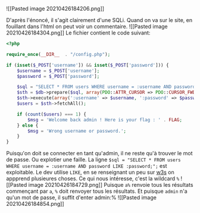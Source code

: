 ![[Pasted image 20210426184206.png]]

D'après l'énoncé, il s'agit clairement d'une SQLi.
Quand on va sur le site, en fouillant dans l'html on peut voir un commentaire.
![[Pasted image 20210426184304.png]]
Le fichier contient le code suivant:
```php
<?php

require_once(__DIR__  . "/config.php");

if (isset($_POST['username']) && isset($_POST['password'])) {
    $username = $_POST['username'];
    $password = $_POST['password'];

    $sql = "SELECT * FROM users WHERE username = :username AND password LIKE :password;";
    $sth = $db->prepare($sql, array(PDO::ATTR_CURSOR => PDO::CURSOR_FWDONLY));
    $sth->execute(array(':username' => $username, ':password' => $password));
    $users = $sth->fetchAll();

    if (count($users) === 1) {
        $msg = 'Welcome back admin ! Here is your flag : ' . FLAG;
    } else {
        $msg = 'Wrong username or password.';
    }
}
```

Puisqu'on doit se connecter en tant qu'admin, il ne reste qu'à trouver le mot de passe. Ou explotier une faille. La ligne 
`$sql = "SELECT * FROM users WHERE username = :username AND password LIKE :password;";` est exploitable.
Le dev utilise `LIKE`, en se renseignant un peu sur [w3s](https://www.w3schools.com/sql/sql_like.asp) on appprend plusieures choses.
Ce qui nous intéresse, c'est la wildcard `%`
![[Pasted image 20210426184729.png]]
Puisque `a%` renvoie tous les résultats commençant par `a`, `%` doit renvoyer tous les résultats. Et puisque `admin` n'a qu'un mot de passe, il suffit d'enter admin:%
![[Pasted image 20210426184854.png]]
